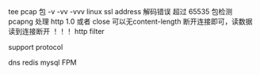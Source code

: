tee pcap 包
-v -vv -vvv
linux ssl address 解码错误
超过 65535 包检测
pcapng
处理 http 1.0 或者 close 可以无content-length 断开连接即可，读数据读到连接断开 ！！！
http filter

support protocol

dns
redis
mysql
FPM